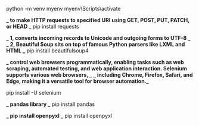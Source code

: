 python -m venv myenv
myenv\Scripts\activate

**_ to make HTTP requests to specified URI using GET, POST, PUT, PATCH, or HEAD _**
pip install requests

**_ 1, converts incoming records to Unicode and outgoing forms to UTF-8 _**
**_ 2, Beautiful Soup sits on top of famous Python parsers like LXML and HTML _**
pip install beautifulsoup4

**_ control web browsers programmatically, enabling tasks such as web scraping, automated testing, and web application interaction. Selenium supports various web browsers, _** **_ including Chrome, Firefox, Safari, and Edge, making it a versatile tool for browser automation._**

pip install -U selenium

**_ pandas library _**
pip install pandas

**_ pip install openpyxl _**
pip install openpyxl

 <!-- 
    while scrapping for each start_up 
  -->
